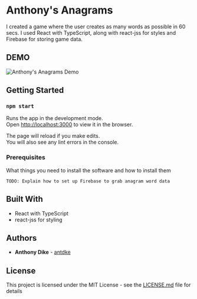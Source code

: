 # Anthony's Anagrams 

I created a game where the user creates as many words as possible in 60 secs. I used React with TypeScript, along with react-jss for styles and Firebase for storing game data.

## DEMO

![Anthony's Anagrams Demo]()

## Getting Started

### `npm start`

Runs the app in the development mode.<br>
Open [http://localhost:3000](http://localhost:3000) to view it in the browser.

The page will reload if you make edits.<br>
You will also see any lint errors in the console.

### Prerequisites

What things you need to install the software and how to install them

```
TODO: Explain how to set up Firebase to grab anagram word data
```

## Built With

* React with TypeScript
* react-jss for styling


## Authors

* **Anthony Dike** - [antdke](https://github.com/antdke)

## License

This project is licensed under the MIT License - see the [LICENSE.md](LICENSE.md) file for details
